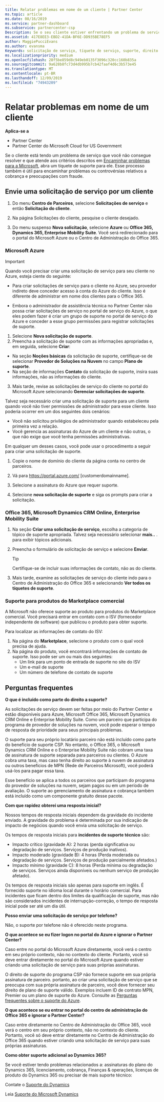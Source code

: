 ```yaml
---
title: Relatar problemas em nome de um cliente | Partner Center
ms.topic: article
ms.date: 08/16/2019
ms.service: partner-dashboard
ms.subservice: partnercenter-csp
Description: Se o seu cliente estiver enfrentando um problema de serviço que você não pode resolver, e que atenda aos critérios descritos em escalar problemas para a Microsoft, forneça um tíquete de suporte para eles.
ms.assetid: 417E8EE3-EBD2-41DA-BF6E-DD935BE78EF5
author: MaggiePucciEvans
ms.author: evansma
Keywords: solicitação de serviço, tíquete de serviço, suporte, direito de suporte, Aobo, AOBO do Azure
ms.localizationpriority: medium
ms.openlocfilehash: 28f5be859d8c949eb0135f3096c320cc160b835a
ms.sourcegitcommit: 9a628b8fc73d4db995b7cb42faaf4d6c3b573e45
ms.translationtype: MT
ms.contentlocale: pt-BR
ms.lasthandoff: 12/09/2019
ms.locfileid: "74943209"
---
```

# <a name="report-problems-on-behalf-of-a-customer"></a>Relatar problemas em nome de um cliente

**Aplica-se a**

-  Partner Center
-  Partner Center do Microsoft Cloud for US Government


Se o cliente está tendo um problema de serviço que você não consegue resolver e que atende aos critérios descritos em [Encaminhar problemas para a Microsoft](escalate-problems-to-microsoft.md), abra um tíquete de suporte para ele. Esse processo também é útil para encaminhar problemas ou controvérsias relativos a cobrança e preocupações com fraude.

## <a name="submit-a-service-request-for-a-customer"></a>Envie uma solicitação de serviço por um cliente

1.  Do menu **Centro de Parceiros**, selecione **Solicitações de serviço** e então **Solicitação do cliente**. 

2.  Na página Solicitações do cliente, pesquise o cliente desejado.

3.  Do menu suspenso **Nova solicitação**, selecione **Azure** ou **Office 365, Dynamics 365, Enterprise Mobility Suite**. Você será redirecionado para o portal do Microsoft Azure ou o Centro de Administração do Office 365.

### <a name="microsoft-azure"></a>Microsoft Azure

> [!IMPORTANT]
> Quando você precisar criar uma solicitação de serviço para seu cliente no Azure, esteja ciente do seguinte:
>
>- Para criar solicitações de serviço para o cliente no Azure, seu provedor indireto deve conceder acesso à conta do Azure do cliente. Isso é diferente de administrar em nome dos clientes para o Office 365. 
>
>- Embora o administrador de assistência técnica no Partner Center não possa criar solicitações de serviço no portal de serviço do Azure, o que eles podem fazer é criar um grupo de suporte no portal de serviço do Azure e conceder a esse grupo permissões para registrar solicitações de suporte.

1. Selecione **Nova solicitação de suporte**.
2. Preencha a solicitação de suporte com as informações apropriadas e, em seguida, selecione **Criar**:
-   Na seção **Noções básicas** da solicitação de suporte, certifique-se de selecionar **Provedor de Soluções na Nuvem** no campo **Plano de suporte**.
-   Na seção de informações **Contato** da solicitação de suporte, insira suas informações, não as informações do cliente.

3. Mais tarde, revise as solicitações de serviço do cliente no portal do Microsoft Azure selecionando **Gerenciar solicitações de suporte**.

Talvez seja necessário criar uma solicitação de suporte para um cliente quando você não tiver permissões de administrador para esse cliente. Isso poderia ocorrer em um dos seguintes dois cenários: 
 
-   Você não solicitou privilégios de administrador quando estabeleceu pela primeira vez a relação.
-   Você gerencia as assinaturas do Azure de um cliente e não outras, o que não exige que você tenha permissões administrativas.
 
Em qualquer um desses casos, você pode usar o procedimento a seguir para criar uma solicitação de suporte. 

1. Copie o nome de domínio do cliente da página conta no centro de parceiros.

2. Vá para https://portal.azure.com/ [customerdomainname]. 

3. Selecione a assinatura do Azure que requer suporte.

4. Selecione **nova solicitação de suporte** e siga os prompts para criar a solicitação. 

 
### <a name="office-365-microsoft-dynamics-crm-online-enterprise-mobility-suite"></a>Office 365, Microsoft Dynamics CRM Online, Enterprise Mobility Suite

1. Na seção **Criar uma solicitação de serviço**, escolha a categoria de tópico de suporte apropriada. Talvez seja necessário selecionar **mais..** . para exibir tópicos adicionais.    
2. Preencha o formulário de solicitação de serviço e selecione **Enviar**.

   > [!TIP]
   > Certifique-se de incluir suas informações de contato, não as do cliente.

3. Mais tarde, examine as solicitações de serviço do cliente indo para o Centro de Administração do Office 365 e selecionando **Ver todos os tíquetes de suporte**.

### <a name="support-for-commercial-marketplace-products"></a>Suporte para produtos do Marketplace comercial

A Microsoft não oferece suporte ao produto para produtos do Marketplace comercial. Você precisará entrar em contato com o ISV (fornecedor independente de software) que publicou o produto para obter suporte.

Para localizar as informações de contato do ISV:

1.  Na página do **Marketplace**, selecione o produto com o qual você precisa de ajuda.
2.  Na página do produto, você encontrará informações de contato de suporte. Isso pode ser um ou mais dos seguintes:
    - Um link para um ponto de entrada de suporte no site do ISV
    - Um e-mail de suporte 
    - Um número de telefone de contato de suporte

## <a name="faq"></a>Perguntas frequentes

**O que é incluído como parte do direito a suporte?**

As solicitações de serviço devem ser feitas por meio do Partner Center e estão disponíveis para Azure, Microsoft Office 365, Microsoft Dynamics CRM Online e Enterprise Mobility Suite. Como um parceiro que participa do programa de provedor de soluções na nuvem, você pode esperar o tempo de resposta de prioridade para seus principais problemas.

O suporte para seu próprio locatário parceiro não está incluído como parte do benefício de suporte CSP. No entanto, o Office 365, o Microsoft Dynamics CRM Online e o Enterprise Mobility Suite não cobram uma taxa de assinatura de suporte separada para parceiros ou clientes. O Azure cobra uma taxa, mas caso tenha direito ao suporte à nuvem de assinatura ou outros benefícios de MPN (Rede de Parceiros Microsoft), você poderá usá-los para pagar essa taxa.

Esse benefício se aplica a todos os parceiros que participam do programa do provedor de soluções na nuvem, sejam pagos ou em um período de avaliação. O suporte ao gerenciamento de assinatura e cobrança também está incluído como um componente gratuito desse pacote.

**Com que rapidez obterei uma resposta inicial?**

Nossos tempos de resposta iniciais dependem da gravidade do incidente enviado. A gravidade do problema é determinada por sua indicação de impacto de negócios quando você envia uma solicitação de serviço.

Os tempos de resposta iniciais para **incidentes de suporte técnico** são:

-   Impacto crítico (gravidade A): 2 horas (perda significativa ou degradação de serviços. Serviços de produção inativos).
-   Impacto moderado (gravidade B): 4 horas (Perda moderada ou degradação de serviços. Serviços de produção parcialmente afetados.)
-   Impacto mínimo (gravidade C): 8 horas (Perda mínima ou degradação de serviços. Serviços ainda disponíveis ou nenhum serviço de produção afetado).

Os tempos de resposta iniciais são apenas para suporte em inglês. É fornecido suporte no idioma local durante o horário comercial.
Para incidentes que ficam dentro dos limites da qualificação de suporte, mas não são considerados incidentes de interrupção-correção, o tempo de resposta inicial pode ser até um dia útil.

**Posso enviar uma solicitação de serviço por telefone?**

Não, o suporte por telefone não é oferecido neste programa.

**O que acontece se eu fizer logon no portal do Azure e ignorar o Partner Center?**

Caso entre no portal do Microsoft Azure diretamente, você verá o centro em seu próprio contexto, não no contexto do cliente. Portanto, você só deve entrar diretamente no portal do Microsoft Azure quando estiver criando uma solicitação de serviço para suas próprias assinaturas.

O direito de suporte do programa CSP não fornece suporte em sua própria assinatura de parceiro. portanto, ao criar uma solicitação de serviço que se preocupa com sua própria assinatura de parceiro, você deve fornecer seu direito de plano de suporte válido. Exemplos incluem ID de contrato MPN, Premier ou um plano de suporte do Azure. Consulte as [Perguntas frequentes sobre o suporte do Azure](https://go.microsoft.com/fwlink/?LinkId=717532).

**O que acontece se eu entrar no portal do centro de administração do Office 365 e ignorar o Partner Center?**

Caso entre diretamente no Centro de Administração do Office 365, você verá o centro em seu próprio contexto, não no contexto do cliente. Portanto, você só deve entrar diretamente no Centro de Administração do Office 365 quando estiver criando uma solicitação de serviço para suas próprias assinaturas.

**Como obter suporte adicional ao Dynamics 365?**

Se você estiver tendo problemas relacionados a: assinaturas do plano do Dynamics 365, licenciamento, cobrança, Finanças & operações, licenças de produto do Dynamics 365 ou precisar de mais suporte técnico:
 
Contate o [Suporte do Dynamics](https://docs.microsoft.com/dynamics365/customer-engagement/admin/contact-technical-support)

Leia [Suporte do Microsoft Dynamics](https://support.microsoft.com/help/4052881/faq-microsoft-dynamics-365-for-unified-operations-iur)



